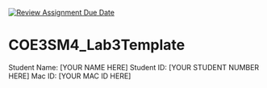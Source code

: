 [![Review Assignment Due Date](https://classroom.github.com/assets/deadline-readme-button-22041afd0340ce965d47ae6ef1cefeee28c7c493a6346c4f15d667ab976d596c.svg)](https://classroom.github.com/a/EehGGeZW)
# COE3SM4_Lab3Template

Student Name: [YOUR NAME HERE]
Student ID: [YOUR STUDENT NUMBER HERE]
Mac ID: [YOUR MAC ID HERE]